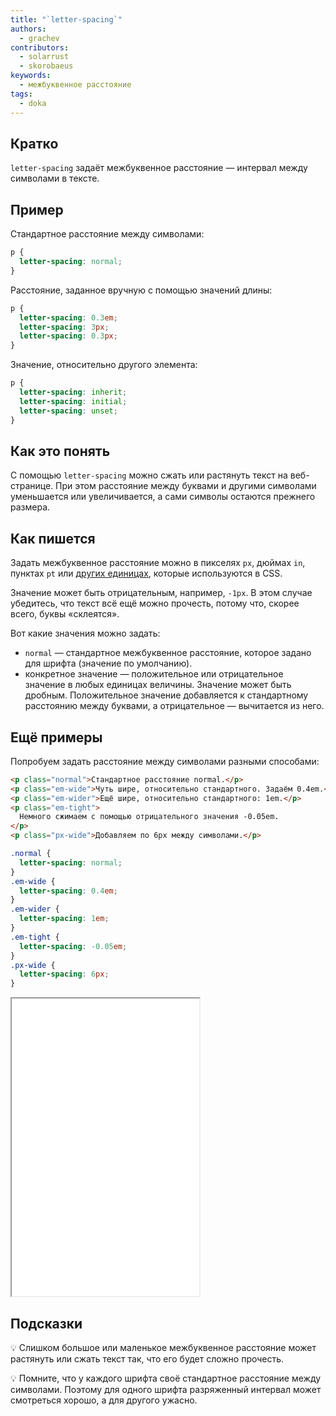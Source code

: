 ```yaml
---
title: "`letter-spacing`"
authors:
  - grachev
contributors:
  - solarrust
  - skorobaeus
keywords:
  - межбуквенное расстояние
tags:
  - doka
---
```


## Кратко

`letter-spacing` задаёт межбуквенное расстояние — интервал между символами в тексте.

## Пример

Стандартное расстояние между символами:

```css
p {
  letter-spacing: normal;
}
```

Расстояние, заданное вручную с помощью значений длины:

```css
p {
  letter-spacing: 0.3em;
  letter-spacing: 3px;
  letter-spacing: 0.3px;
}
```

Значение, относительно другого элемента:

```css
p {
  letter-spacing: inherit;
  letter-spacing: initial;
  letter-spacing: unset;
}
```

## Как это понять

С помощью `letter-spacing` можно сжать или растянуть текст на веб-странице. При этом расстояние между буквами и другими символами уменьшается или увеличивается, а сами символы остаются прежнего размера.

## Как пишется

Задать межбуквенное расстояние можно в пикселях `px`, дюймах `in`, пунктах `pt` или [других единицах](/css/numeric-types), которые используются в CSS.

Значение может быть отрицательным, например, `-1px`. В этом случае убедитесь, что текст всё ещё можно прочесть, потому что, скорее всего, буквы «склеятся».

Вот какие значения можно задать:

- `normal` — стандартное межбуквенное расстояние, которое задано для шрифта (значение по умолчанию).
- конкретное значение — положительное или отрицательное значение в любых единицах величины. Значение может быть дробным. Положительное значение добавляется к стандартному расстоянию между буквами, а отрицательное — вычитается из него.

## Ещё примеры

Попробуем задать расстояние между символами разными способами:

```html
<p class="normal">Стандартное расстояние normal.</p>
<p class="em-wide">Чуть шире, относительно стандартного. Задаём 0.4em.</p>
<p class="em-wider">Ещё шире, относительно стандартного: 1em.</p>
<p class="em-tight">
  Немного сжимаем с помощью отрицательного значения -0.05em.
</p>
<p class="px-wide">Добавляем по 6px между символами.</p>
```

```css
.normal {
  letter-spacing: normal;
}
.em-wide {
  letter-spacing: 0.4em;
}
.em-wider {
  letter-spacing: 1em;
}
.em-tight {
  letter-spacing: -0.05em;
}
.px-wide {
  letter-spacing: 6px;
}
```

<iframe title="Межбуквенное расстояние" src="demos/examples/" height="476"></iframe>

## Подсказки

💡 Слишком большое или маленькое межбуквенное расстояние может растянуть или сжать текст так, что его будет сложно прочесть.

💡 Помните, что у каждого шрифта своё стандартное расстояние между символами. Поэтому для одного шрифта разряженный интервал может смотреться хорошо, а для другого ужасно.
